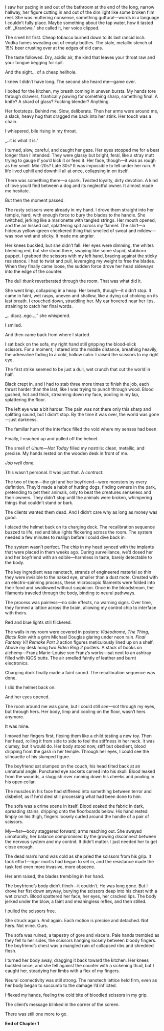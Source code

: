 I saw her pacing in and out of the bathroom at the end of the long, narrow hallway, her figure cutting in and out of the dim light like some broken film reel. She was muttering nonsense, something guttural—words in a language I couldn’t fully place. Maybe something about the tap water, how it tasted off. „Kranówa," she called it, her voice clipped.

The smell hit first. Cheap tobacco burned down to its last rancid inch. Vodka fumes sweating out of empty bottles. The stale, metallic stench of 15% beer crusting over at the edges of old cans.

The taste followed. Dry, acidic air, the kind that leaves your throat raw and your tongue begging for spit.

And the sight... of a cheap hellhole. 

I knew I didn’t have long. The second she heard me—game over.

I bolted for the kitchen, my breath coming in uneven bursts. My hands tore through drawers, frantically pawing for something sharp, something final. A knife? A shard of glass? Fucking blender? Anything.

Her footsteps. Behind me. Slow, deliberate. Then her arms were around me, a slack, heavy hug that dragged me back into her stink. Her touch was a chain.

I whispered, bile rising in my throat. 

„..it is what it is."

I turned, slow, careful, and caught her gaze. Her eyes stopped me for a beat longer than I intended. They were glassy but bright, feral, like a stray mutt trying to gauge if you’d kick it or feed it. Her face, though—it was as rough as her smell. Mid-20s? Late 30s? It was impossible to tell under her ruin. A life lived uphill and downhill all at once, collapsing in on itself.

There was something there—a spark. Twisted loyalty, dirty devotion. A kind of love you’d find between a dog and its neglectful owner. It almost made me hesitate.

But then the moment passed.

The rusty scissors were already in my hand. I drove them straight into her temple, hard, with enough force to bury the blades to the handle. She twitched, jerking like a marionette with tangled strings. Her mouth opened, and the air hissed out, splattering spit across my flannel. The shirt—a hideous yellow-green checkered thing that smelled of sweat and mildew—was now wet and sticky. It made me angrier.

Her knees buckled, but she didn’t fall. Her eyes were dimming, the whites bleeding red, but she stood there, swaying like some stupid, stubborn puppet. I grabbed the scissors with my left hand, bracing against the sticky resistance. I had to twist and pull, leveraging my weight to free the blades. When they finally came loose, the sudden force drove her head sideways into the edge of the counter. 

The dull *thunk* reverberated through the room. That was what did it.

She went limp, collapsing in a heap. Her breath, though—it didn’t stop. It came in faint, wet rasps, uneven and shallow, like a dying cat choking on its last breath. I crouched down, straddling her. My ear hovered near her lips, straining to catch her final words.

„…dlacz..ego…,” she whispered.

I smiled.

And then came back from where I started. 

I sat back on the sofa, my right hand still gripping the blood-slick scissors. For a moment, I stared into the middle distance, breathing heavily, the adrenaline fading to a cold, hollow calm. I raised the scissors to my right eye. 

The first strike seemed to be just a dull, wet crunch that cut the world in half. 

Black crept in, and I had to stab three more times to finish the job, each thrust harder than the last, like I was trying to punch through wood. Blood gushed, hot and thick, streaming down my face, pooling in my lap, splattering the floor.

The left eye was a bit harder. The pain was not there only this sharp and splitting sound, but I didn’t stop. By the time it was over, the world was gone—just darkness.

The familiar hum of the interface filled the void where my senses had been.

Finally, I reached up and pulled off the helmet.

The smell of *Unum—Not Today* filled my nostrils: clean, metallic, and precise. My hands rested on the wooden desk in front of me.

*Job well done.* 

This wasn’t personal. It was just that. A *contract.*

The two of them—the girl and her boyfriend—were monsters by every definition. They’d made a habit of hurting dogs, finding owners in the park, pretending to pet their animals, only to beat the creatures senseless and their owners. They didn’t stop until the animals were broken, whimpering things that couldn’t stand or bark.

The clients wanted them dead. And I didn’t care why as long as money was good.

I placed the helmet back on its charging dock. The recalibration sequence buzzed to life, red and blue lights flickering across the room. The system needed a few minutes to realign before I could dive back in.

The system wasn’t perfect. The chip in my head synced with the implants that were placed in them weeks ago. During surveillance, we’d dosed her and her boyfriend with an edible—harmless in taste, barely detectable to the body. 

The key ingredient was nanotech, strands of engineered material so thin they were invisible to the naked eye, smaller than a dust mote. Created with an electro-spinning process, these microscopic filaments were folded into their food and swallowed without suspicion. Once in the bloodstream, the filaments traveled through the body, binding to neural pathways. 

The process was painless—no side effects, no warning signs. Over time, they formed a lattice across the brain, allowing my control chip to interface with theirs.

Red and blue lights still flickered.

The walls in my room were covered in posters: *Videodrome*, *The Thing*, *Black Rain* with a grim Michael Douglas glaring under neon rain. *Final Fantasy VII Remake Part 3* action figures meticulously lined up on a shelf. Above my desk hung two *Elden Ring 2* posters. A stack of books on alchemy—Franz Marie-Louise von Franz’s works—sat next to an ashtray filled with IQOS butts. The air smelled faintly of leather and burnt electronics.

Charging dock finally made a faint sound. The recalibration sequence was done. 

I slid the helmet back on.

And her eyes opened.

The room around me was gone, but I could still *see*—not through my eyes, but through hers. Her body, limp and cooling on the floor, wasn’t hers anymore. 

It was mine.

I moved her fingers first, flexing them like a child testing a new toy. Then her head, rolling it from side to side to feel the stiffness in her neck. It was clumsy, but it would do. Her body stood now, stiff but obedient, blood dripping from the gash in her temple. Through her eyes, I could see the silhouette of his slumped figure.

The boyfriend sat slumped on the couch, his head tilted back at an unnatural angle. Punctured eye sockets carved into his skull. Blood leaked from the wounds, a sluggish river running down his cheeks and pooling in his open collar.

The muscles in his face had stiffened into something between terror and disbelief, as if he’d died still processing what had been done to him.

The sofa was a crime scene in itself. Blood soaked the fabric in dark, spreading stains, dripping onto the floorboards below. His hand rested limply on his thigh, fingers loosely curled around the handle of a pair of scissors.

My—*her*—body staggered forward, arms reaching out. She swayed unnaturally, her balance compromised by the growing disconnect between the nervous system and my control. It didn’t matter. I just needed her to get close enough.

The dead man’s hand was cold as she pried the scissors from his grip. It took effort—rigor mortis had begun to set in, and the resistance made the task feel even more invasive, more obscene.

Her arm raised, the blades trembling in her hand.

The boyfriend’s body didn’t flinch—it couldn’t. He was long gone. But I drove her fist down anyway, burying the scissors deep into his chest with a wet crunch. Blood spattered her face, her eyes, her cracked lips. The body jerked under the blow, a faint and meaningless reflex, and then stilled.

I pulled the scissors free.

She struck again. And again. Each motion is precise and detached. Not hers. Not mine. Ours.

The sofa was ruined, a tapestry of gore and viscera. Pale hands trembled as they fell to her sides, the scissors hanging loosely between bloody fingers. The boyfriend’s chest was a mangled ruin of collapsed ribs and shredded flesh.

I turned her body away, dragging it back toward the kitchen. Her knees buckled once, and she fell against the counter with a sickening thud, but I caught her, steadying her limbs with a flex of my fingers.

Neural connectivity was still strong. The nanotech lattice held firm, even as her body began to succumb to the damage I’d inflicted.

I flexed my hands, feeling the cold bite of bloodied scissors in my grip.

The client’s message blinked in the corner of the screen.

There was still one more to go.



**End of Chapter 1** 

